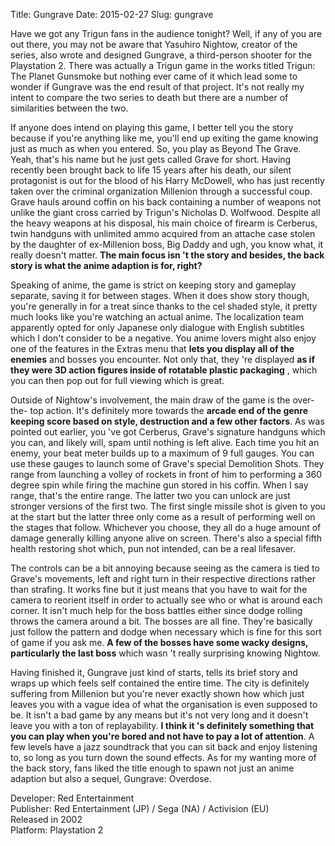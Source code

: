 Title: Gungrave
Date: 2015-02-27
Slug: gungrave

Have we got any Trigun fans in the audience tonight? Well, if any of you are
out there, you may not be aware that Yasuhiro Nightow, creator of the series,
also wrote and designed Gungrave, a third-person shooter for the Playstation
2. There was actually a Trigun game in the works titled Trigun: The Planet
Gunsmoke but nothing ever came of it which lead some to wonder if Gungrave was
the end result of that project. It's not really my intent to compare the two
series to death but there are a number of similarities between the two.  
  
If anyone does intend on playing this game, I better tell you the story
because if you're anything like me, you'll end up exiting the game knowing
just as much as when you entered. So, you play as Beyond The Grave. Yeah,
that's his name but he just gets called Grave for short. Having recently been
brought back to life 15 years after his death, our silent protagonist is out
for the blood of his Harry McDowell, who has just recently taken over the
criminal organization Millenion through a successful coup. Grave hauls around
coffin on his back containing a number of weapons not unlike the giant cross
carried by Trigun's Nicholas D. Wolfwood. Despite all the heavy weapons at his
disposal, his main choice of firearm is Cerberus, twin handguns with unlimited
ammo acquired from an attache case stolen by the daughter of ex-Millenion
boss, Big Daddy and ugh, you know what, it really doesn't matter. **The main
focus isn 't the story and besides, the back story is what the anime adaption
is for, right?**  
  
Speaking of anime, the game is strict on keeping story and gameplay separate,
saving it for between stages. When it does show story though, you're generally
in for a treat since thanks to the cel shaded style, it pretty much looks like
you're watching an actual anime. The localization team apparently opted for
only Japanese only dialogue with English subtitles which I don't consider to
be a negative. You anime lovers might also enjoy one of the features in the
Extras menu that **lets you display all of the enemies** and bosses you
encounter. Not only that, they 're displayed **as if they were 3D action
figures inside of rotatable plastic packaging** , which you can then pop out
for full viewing which is great.  
  
Outside of Nightow's involvement, the main draw of the game is the over-the-
top action. It's definitely more towards the **arcade end of the genre keeping
score based on style, destruction and a few other factors**. As was pointed
out earlier, you 've got Cerberus, Grave's signature handguns which you can,
and likely will, spam until nothing is left alive. Each time you hit an enemy,
your beat meter builds up to a maximum of 9 full gauges. You can use these
gauges to launch some of Grave's special Demolition Shots. They range from
launching a volley of rockets in front of him to performing a 360 degree spin
while firing the machine gun stored in his coffin. When I say range, that's
the entire range. The latter two you can unlock are just stronger versions of
the first two. The first single missile shot is given to you at the start but
the latter three only come as a result of performing well on the stages that
follow. Whichever you choose, they all do a huge amount of damage generally
killing anyone alive on screen. There's also a special fifth health restoring
shot which, pun not intended, can be a real lifesaver.  
  
The controls can be a bit annoying because seeing as the camera is tied to
Grave's movements, left and right turn in their respective directions rather
than strafing. It works fine but it just means that you have to wait for the
camera to reorient itself in order to actually see who or what is around each
corner. It isn't much help for the boss battles either since dodge rolling
throws the camera around a bit. The bosses are all fine. They're basically
just follow the pattern and dodge when necessary which is fine for this sort
of game if you ask me. **A few of the bosses have some wacky designs,
particularly the last boss** which wasn 't really surprising knowing Nightow.  
  
Having finished it, Gungrave just kind of starts, tells its brief story and
wraps up which feels self contained the entire time. The city is definitely
suffering from Millenion but you're never exactly shown how which just leaves
you with a vague idea of what the organisation is even supposed to be. It
isn't a bad game by any means but it's not very long and it doesn't leave you
with a ton of replayability. **I think it 's definitely something that you can
play when you're bored and not have to pay a lot of attention**. A few levels
have a jazz soundtrack that you can sit back and enjoy listening to, so long
as you turn down the sound effects. As for my wanting more of the back story,
fans liked the title enough to spawn not just an anime adaption but also a
sequel, Gungrave: Overdose.  
  
Developer: Red Entertainment  
Publisher: Red Entertainment (JP) / Sega (NA) / Activision (EU)  
Released in 2002  
Platform: Playstation 2

